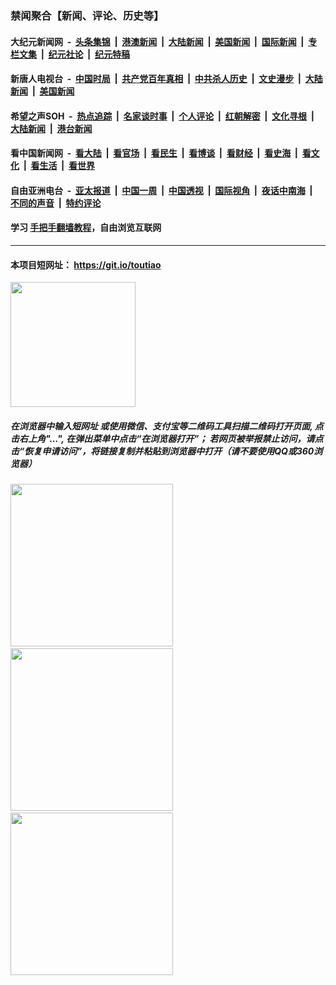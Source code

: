 ### 禁闻聚合【新闻、评论、历史等】

#### 大纪元新闻网 &nbsp;-&nbsp; [头条集锦](indexes/E头条集锦.md?t=03060602) &nbsp;|&nbsp; [港澳新闻](indexes/E港澳新闻.md?t=03060602)  &nbsp;|&nbsp; [大陆新闻](indexes/E大陆新闻.md?t=03060602) &nbsp;|&nbsp; [美国新闻](indexes/E美国新闻.md?t=03060602) &nbsp;|&nbsp; [国际新闻](indexes/E国际新闻.md?t=03060602) &nbsp;|&nbsp; [专栏文集](indexes/E专栏文集.md?t=03060602) &nbsp;|&nbsp; [纪元社论](indexes/E纪元社论.md?t=03060602) &nbsp;|&nbsp; [纪元特稿](indexes/E纪元特稿.md?t=03060602) 

#### 新唐人电视台 &nbsp;-&nbsp; [中国时局](indexes/N中国时局.md?t=03060602) &nbsp;|&nbsp; [共产党百年真相](indexes/N共产党百年真相.md?t=03060602) &nbsp;|&nbsp; [中共杀人历史](indexes/N中共杀人历史.md?t=03060602) &nbsp;|&nbsp; [文史漫步](indexes/N文史漫步.md?t=03060602) &nbsp;|&nbsp; [大陆新闻](indexes/N大陆新闻.md?t=03060602) &nbsp;|&nbsp; [美国新闻](indexes/N美国新闻.md?t=03060602)

#### 希望之声SOH &nbsp;-&nbsp; [热点追踪](indexes/H热点追踪.md?t=03060602) &nbsp;|&nbsp; [名家谈时事](indexes/H名家谈时事.md?t=03060602) &nbsp;|&nbsp; [个人评论](indexes/H个人评论.md?t=03060602)  &nbsp;|&nbsp; [红朝解密](indexes/H红朝解密.md?t=03060602) &nbsp;|&nbsp; [文化寻根](indexes/H文化寻根.md?t=03060602) &nbsp;|&nbsp; [大陆新闻](indexes/H大陆新闻.md?t=03060602) &nbsp;|&nbsp; [港台新闻](indexes/H港台新闻.md?t=03060602)

#### 看中国新闻网 &nbsp;-&nbsp; [看大陆](indexes/S看大陆.md?t=03060602) &nbsp;|&nbsp; [看官场](indexes/S看官场.md?t=03060602) &nbsp;|&nbsp; [看民生](indexes/S看民生.md?t=03060602)  &nbsp;|&nbsp; [看博谈](indexes/S看博谈.md?t=03060602) &nbsp;|&nbsp; [看财经](indexes/S看财经.md?t=03060602) &nbsp;|&nbsp; [看史海](indexes/S看史海.md?t=03060602) &nbsp;|&nbsp; [看文化](indexes/S看文化.md?t=03060602) &nbsp;|&nbsp; [看生活](indexes/S看生活.md?t=03060602) &nbsp;|&nbsp; [看世界](indexes/S看世界.md?t=03060602)

#### 自由亚洲电台 &nbsp;-&nbsp; [亚太报道](indexes/R亚太报道.md?t=03060602) &nbsp;|&nbsp; [中国一周](indexes/R中国一周.md?t=03060602) &nbsp;|&nbsp; [中国透视](indexes/R中国透视.md?t=03060602)  &nbsp;|&nbsp; [国际视角](indexes/R国际视角.md?t=03060602) &nbsp;|&nbsp; [夜话中南海](indexes/R夜话中南海.md?t=03060602) &nbsp;|&nbsp; [不同的声音](indexes/R不同的声音.md?t=03060602) &nbsp;|&nbsp; [特约评论](indexes/R特约评论.md?t=03060602)

#### 学习 [手把手翻墙教程](https://github.com/gfw-breaker/guides/wiki)，自由浏览互联网

----

#### 本项目短网址： https://git.io/toutiao
<img src="https://raw.githubusercontent.com/gfw-breaker/banned-news/master/scripts/img/qr.png" width="200px"/>  

##### 在浏览器中输入短网址 或使用微信、支付宝等二维码工具扫描二维码打开页面, 点击右上角"...", 在弹出菜单中点击“在浏览器打开”； 若网页被举报禁止访问，请点击“恢复申请访问”，将链接复制并粘贴到浏览器中打开（请不要使用QQ或360浏览器）

<img src="https://raw.githubusercontent.com/gfw-breaker/banned-news/master/scripts/img/1.png" width="260px"/> &nbsp; <img src="https://raw.githubusercontent.com/gfw-breaker/banned-news/master/scripts/img/2.png" width="260px"/> &nbsp; <img src="https://raw.githubusercontent.com/gfw-breaker/banned-news/master/scripts/img/3.png" width="260px"/>

